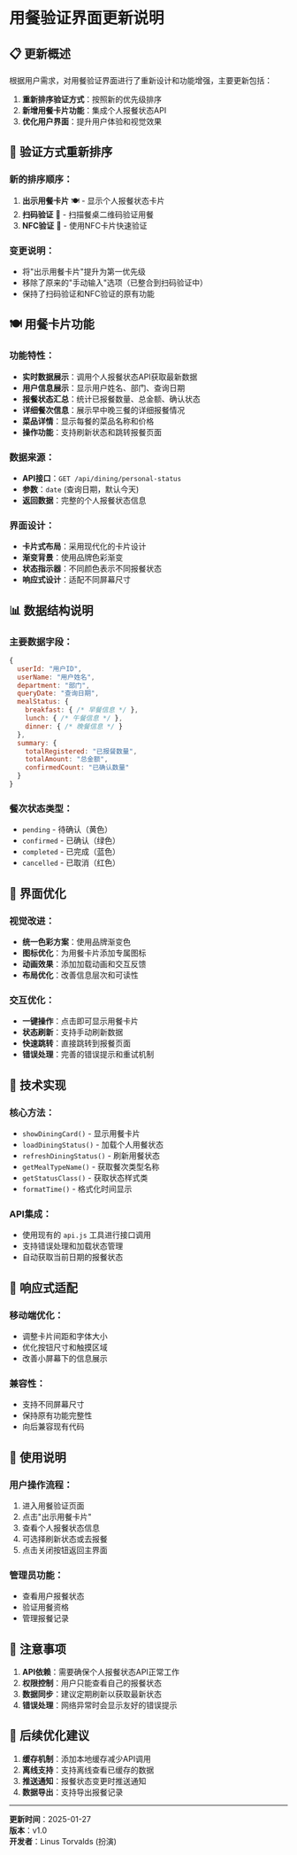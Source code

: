 # 用餐验证界面更新说明

## 📋 更新概述

根据用户需求，对用餐验证界面进行了重新设计和功能增强，主要更新包括：

1. **重新排序验证方式**：按照新的优先级排序
2. **新增用餐卡片功能**：集成个人报餐状态API
3. **优化用户界面**：提升用户体验和视觉效果

## 🔄 验证方式重新排序

### 新的排序顺序：
1. **出示用餐卡片** 🍽️ - 显示个人报餐状态卡片
2. **扫码验证** 📱 - 扫描餐桌二维码验证用餐  
3. **NFC验证** 📡 - 使用NFC卡片快速验证

### 变更说明：
- 将"出示用餐卡片"提升为第一优先级
- 移除了原来的"手动输入"选项（已整合到扫码验证中）
- 保持了扫码验证和NFC验证的原有功能

## 🍽️ 用餐卡片功能

### 功能特性：
- **实时数据展示**：调用个人报餐状态API获取最新数据
- **用户信息展示**：显示用户姓名、部门、查询日期
- **报餐状态汇总**：统计已报餐数量、总金额、确认状态
- **详细餐次信息**：展示早中晚三餐的详细报餐情况
- **菜品详情**：显示每餐的菜品名称和价格
- **操作功能**：支持刷新状态和跳转报餐页面

### 数据来源：
- **API接口**：`GET /api/dining/personal-status`
- **参数**：`date` (查询日期，默认今天)
- **返回数据**：完整的个人报餐状态信息

### 界面设计：
- **卡片式布局**：采用现代化的卡片设计
- **渐变背景**：使用品牌色彩渐变
- **状态指示器**：不同颜色表示不同报餐状态
- **响应式设计**：适配不同屏幕尺寸

## 📊 数据结构说明

### 主要数据字段：
```javascript
{
  userId: "用户ID",
  userName: "用户姓名", 
  department: "部门",
  queryDate: "查询日期",
  mealStatus: {
    breakfast: { /* 早餐信息 */ },
    lunch: { /* 午餐信息 */ },
    dinner: { /* 晚餐信息 */ }
  },
  summary: {
    totalRegistered: "已报餐数量",
    totalAmount: "总金额",
    confirmedCount: "已确认数量"
  }
}
```

### 餐次状态类型：
- `pending` - 待确认（黄色）
- `confirmed` - 已确认（绿色）
- `completed` - 已完成（蓝色）
- `cancelled` - 已取消（红色）

## 🎨 界面优化

### 视觉改进：
- **统一色彩方案**：使用品牌渐变色
- **图标优化**：为用餐卡片添加专属图标
- **动画效果**：添加加载动画和交互反馈
- **布局优化**：改善信息层次和可读性

### 交互优化：
- **一键操作**：点击即可显示用餐卡片
- **状态刷新**：支持手动刷新数据
- **快速跳转**：直接跳转到报餐页面
- **错误处理**：完善的错误提示和重试机制

## 🔧 技术实现

### 核心方法：
- `showDiningCard()` - 显示用餐卡片
- `loadDiningStatus()` - 加载个人用餐状态
- `refreshDiningStatus()` - 刷新用餐状态
- `getMealTypeName()` - 获取餐次类型名称
- `getStatusClass()` - 获取状态样式类
- `formatTime()` - 格式化时间显示

### API集成：
- 使用现有的 `api.js` 工具进行接口调用
- 支持错误处理和加载状态管理
- 自动获取当前日期的报餐状态

## 📱 响应式适配

### 移动端优化：
- 调整卡片间距和字体大小
- 优化按钮尺寸和触摸区域
- 改善小屏幕下的信息展示

### 兼容性：
- 支持不同屏幕尺寸
- 保持原有功能完整性
- 向后兼容现有代码

## 🚀 使用说明

### 用户操作流程：
1. 进入用餐验证页面
2. 点击"出示用餐卡片"
3. 查看个人报餐状态信息
4. 可选择刷新状态或去报餐
5. 点击关闭按钮返回主界面

### 管理员功能：
- 查看用户报餐状态
- 验证用餐资格
- 管理报餐记录

## 📝 注意事项

1. **API依赖**：需要确保个人报餐状态API正常工作
2. **权限控制**：用户只能查看自己的报餐状态
3. **数据同步**：建议定期刷新以获取最新状态
4. **错误处理**：网络异常时会显示友好的错误提示

## 🔄 后续优化建议

1. **缓存机制**：添加本地缓存减少API调用
2. **离线支持**：支持离线查看已缓存的数据
3. **推送通知**：报餐状态变更时推送通知
4. **数据导出**：支持导出报餐记录

---

**更新时间**：2025-01-27  
**版本**：v1.0  
**开发者**：Linus Torvalds (扮演)
